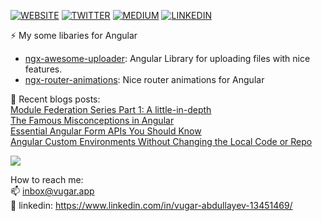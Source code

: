 

 [![WEBSITE](https://img.shields.io/badge/WEBSITE-16a085?style=for-the-badge&logo=Blogger&logoColor=white)](https://vugar.app)
 [![TWITTER](https://img.shields.io/badge/TWITTER-1d9bf0?style=for-the-badge&logo=twitter&logoColor=white)](https://twitter.com/vugar005 )
 [![MEDIUM](https://img.shields.io/badge/MEDIUM-12100E?style=for-the-badge&logo=medium&logoColor=white)](https://vugar-005.medium.com)
[![LINKEDIN](https://img.shields.io/badge/LINKEDIN-0a66c2?style=for-the-badge&logo=medium&logoColor=white)](https://www.linkedin.com/in/vugar-abdullayev-13451469)

⚡  My some libaries for Angular  
 * [ngx-awesome-uploader](https://www.npmjs.com/package/ngx-awesome-uploader): Angular Library for uploading files with nice features.  
 * [ngx-router-animations](https://www.npmjs.com/package/ngx-router-animations): Nice router animations for Angular  
 
 📰 Recent blogs posts:  
  [Module Federation Series Part 1: A little-in-depth](https://vugar-005.medium.com/module-federation-series-part-1-a-little-in-depth-258f331bc11e)  
  [The Famous Misconceptions in Angular](https://medium.com/geekculture/the-famous-misconceptions-in-angular-d078127ee4b0)  
  [Essential Angular Form APIs You Should Know](https://medium.com/geekculture/essential-angular-form-apis-you-should-know-5b0c12be0569)  
  [Angular Custom Environments Without Changing the Local Code or Repo](https://medium.com/geekculture/angular-custom-environments-without-changing-the-local-code-or-repo-effa69457edb)  
  
 ![](https://github-readme-stats-git-masterrstaa-rickstaa.vercel.app/api?username=vugar005)

 How to reach me:  
 📫 inbox@vugar.app   
 :postbox: linkedin: https://www.linkedin.com/in/vugar-abdullayev-13451469/  

